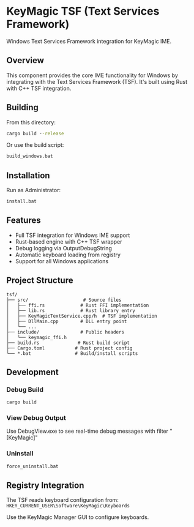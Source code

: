 # KeyMagic TSF (Text Services Framework)

Windows Text Services Framework integration for KeyMagic IME.

## Overview

This component provides the core IME functionality for Windows by integrating with the Text Services Framework (TSF). It's built using Rust with C++ TSF integration.

## Building

From this directory:
```cmd
cargo build --release
```

Or use the build script:
```cmd
build_windows.bat
```

## Installation

Run as Administrator:
```cmd
install.bat
```

## Features

- Full TSF integration for Windows IME support
- Rust-based engine with C++ TSF wrapper
- Debug logging via OutputDebugString
- Automatic keyboard loading from registry
- Support for all Windows applications

## Project Structure

```
tsf/
├── src/                    # Source files
│   ├── ffi.rs             # Rust FFI implementation
│   ├── lib.rs             # Rust library entry
│   ├── KeyMagicTextService.cpp/h  # TSF implementation
│   ├── DllMain.cpp        # DLL entry point
│   └── ...
├── include/               # Public headers
│   └── keymagic_ffi.h
├── build.rs              # Rust build script
├── Cargo.toml           # Rust project config
└── *.bat                # Build/install scripts
```

## Development

### Debug Build
```cmd
cargo build
```

### View Debug Output
Use DebugView.exe to see real-time debug messages with filter "[KeyMagic]"

### Uninstall
```cmd
force_uninstall.bat
```

## Registry Integration

The TSF reads keyboard configuration from:
`HKEY_CURRENT_USER\Software\KeyMagic\Keyboards`

Use the KeyMagic Manager GUI to configure keyboards.